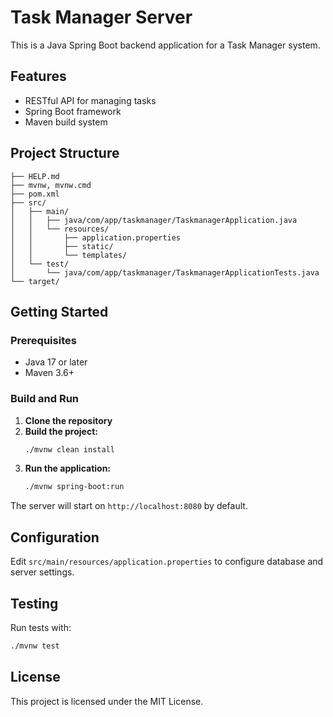# Task Manager Server

This is a Java Spring Boot backend application for a Task Manager system.

## Features
- RESTful API for managing tasks
- Spring Boot framework
- Maven build system

## Project Structure
```
├── HELP.md
├── mvnw, mvnw.cmd
├── pom.xml
├── src/
│   ├── main/
│   │   ├── java/com/app/taskmanager/TaskmanagerApplication.java
│   │   └── resources/
│   │       ├── application.properties
│   │       ├── static/
│   │       └── templates/
│   └── test/
│       └── java/com/app/taskmanager/TaskmanagerApplicationTests.java
└── target/
```

## Getting Started

### Prerequisites
- Java 17 or later
- Maven 3.6+

### Build and Run

1. **Clone the repository**
2. **Build the project:**
   ```sh
   ./mvnw clean install
   ```
3. **Run the application:**
   ```sh
   ./mvnw spring-boot:run
   ```

The server will start on `http://localhost:8080` by default.

## Configuration
Edit `src/main/resources/application.properties` to configure database and server settings.

## Testing
Run tests with:
```sh
./mvnw test
```

## License
This project is licensed under the MIT License.

